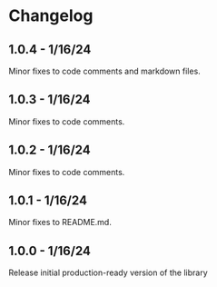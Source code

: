 # Changelog

## 1.0.4 - 1/16/24
Minor fixes to code comments and markdown files.

## 1.0.3 - 1/16/24
Minor fixes to code comments.

## 1.0.2 - 1/16/24
Minor fixes to code comments.

## 1.0.1 - 1/16/24
Minor fixes to README.md.

## 1.0.0 - 1/16/24
Release initial production-ready version of the library
